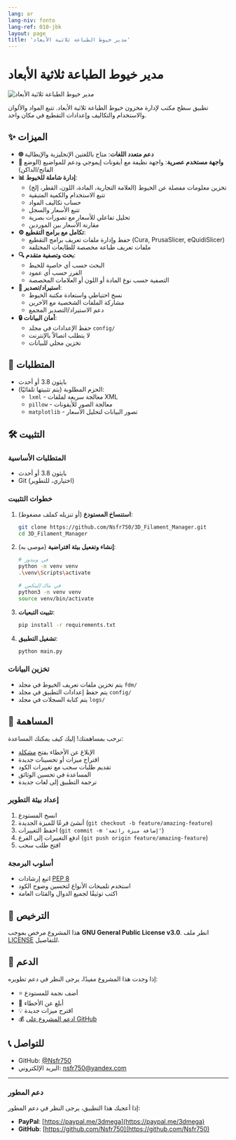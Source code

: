 ```yaml
---
lang: ar
lang-niv: fonto
lang-ref: 010-jbk
layout: page
title: 'مدير خيوط الطباعة ثلاثية الأبعاد'
---
```


# مدير خيوط الطباعة ثلاثية الأبعاد

![مدير خيوط الطباعة ثلاثية الأبعاد](assets/logo.png)

تطبيق سطح مكتب لإدارة مخزون خيوط الطباعة ثلاثية الأبعاد. تتبع المواد والألوان والاستخدام والتكاليف وإعدادات التقطيع في مكان واحد.

## ✨ الميزات

* **🌐 دعم متعدد اللغات**: متاح باللغتين الإنجليزية والإيطالية
* **🎨 واجهة مستخدم عصرية**: واجهة نظيفة مع أيقونات إيموجي ودعم للمواضيع (الوضع الفاتح/الداكن)
* **📊 إدارة شاملة للخيوط**:
  * تخزين معلومات مفصلة عن الخيوط (العلامة التجارية، المادة، اللون، القطر، إلخ)
  * تتبع الاستخدام والكمية المتبقية
  * حساب تكاليف المواد
  * تتبع الأسعار والسجل
  * تحليل تفاعلي للأسعار مع تصورات بصرية
  * مقارنة الأسعار بين الموردين
* **⚙️ تكامل مع برامج التقطيع**:
  * حفظ وإدارة ملفات تعريف برامج التقطيع (Cura, PrusaSlicer, eQuidiSlicer)
  * ملفات تعريف طباعة مخصصة للطابعات المختلفة
* **🔍 بحث وتصفية متقدم**:
  * البحث حسب أي خاصية للخيط
  * الفرز حسب أي عمود
  * التصفية حسب نوع المادة أو اللون أو العلامات المخصصة
* **📂 استيراد/تصدير**:
  * نسخ احتياطي واستعادة مكتبة الخيوط
  * مشاركة الملفات الشخصية مع الآخرين
  * دعم الاستيراد/التصدير المجمع
* **🔒 أمان البيانات**:
  * حفظ الإعدادات في مجلد `config/`
  * لا يتطلب اتصالاً بالإنترنت
  * تخزين محلي للبيانات

## 🚀 المتطلبات

* بايثون 3.8 أو أحدث
* الحزم المطلوبة (يتم تثبيتها تلقائيًا):
  * `lxml` - معالجة سريعة لملفات XML
  * `pillow` - معالجة الصور للأيقونات
  * `matplotlib` - تصور البيانات لتحليل الأسعار

## 🛠️ التثبيت

### المتطلبات الأساسية

* بايثون 3.8 أو أحدث
* Git (اختياري، للتطوير)

### خطوات التثبيت

1. **استنساخ المستودع** (أو تنزيله كملف مضغوط):

   ```bash
   git clone https://github.com/Nsfr750/3D_Filament_Manager.git
   cd 3D_Filament_Manager
   ```

2. **إنشاء وتفعيل بيئة افتراضية** (موصى به):

   ```bash
   # في ويندوز
   python -m venv venv
   .\venv\Scripts\activate
   
   # في ماك/لينكس
   python3 -m venv venv
   source venv/bin/activate
   ```

3. **تثبيت التبعيات**:

   ```bash
   pip install -r requirements.txt
   ```

4. **تشغيل التطبيق**:

   ```bash
   python main.py
   ```

### تخزين البيانات

* يتم تخزين ملفات تعريف الخيوط في مجلد `fdm/`
* يتم حفظ إعدادات التطبيق في مجلد `config/`
* يتم كتابة السجلات في مجلد `logs/`

## 🤝 المساهمة

نرحب بمساهمتك! إليك كيف يمكنك المساعدة:

* الإبلاغ عن الأخطاء بفتح [مشكلة](https://github.com/Nsfr750/3D_Filament_Manager/issues)
* اقتراح ميزات أو تحسينات جديدة
* تقديم طلبات سحب مع تغييرات الكود
* المساعدة في تحسين الوثائق
* ترجمة التطبيق إلى لغات جديدة

### إعداد بيئة التطوير

1. انسخ المستودع
2. أنشئ فرعًا للميزة الجديدة (`git checkout -b feature/amazing-feature`)
3. احفظ التغييرات (`git commit -m 'إضافة ميزة رائعة'`)
4. ادفع التغييرات إلى الفرع (`git push origin feature/amazing-feature`)
5. افتح طلب سحب

### أسلوب البرمجة

* اتبع إرشادات [PEP 8](https://www.python.org/dev/peps/pep-0008/)
* استخدم تلميحات الأنواع لتحسين وضوح الكود
* اكتب توثيقًا لجميع الدوال والفئات العامة

## 📜 الترخيص

هذا المشروع مرخص بموجب **GNU General Public License v3.0**. انظر ملف [LICENSE](LICENSE) للتفاصيل.

## 🙏 الدعم

إذا وجدت هذا المشروع مفيدًا، يرجى النظر في دعم تطويره:

* ⭐ أضف نجمة للمستودع
* 🐛 أبلغ عن الأخطاء
* 💡 اقترح ميزات جديدة
* 💰 [ادعم المشروع على GitHub](https://github.com/sponsors/Nsfr750)

## 📞 للتواصل

* GitHub: [@Nsfr750](https://github.com/Nsfr750)
* البريد الإلكتروني: nsfr750@yandex.com

---

### دعم المطور

إذا أعجبك هذا التطبيق، يرجى النظر في دعم المطور:

* **PayPal**: [https://paypal.me/3dmega](https://paypal.me/3dmega)
* **GitHub**: [https://github.com/Nsfr750](https://github.com/Nsfr750)
